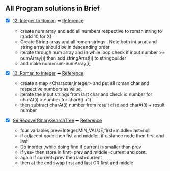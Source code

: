 ## All Program solutions in Brief
- [x] [12. Integer to Roman](https://leetcode.com/problems/integer-to-roman/) ➡ [Reference](https://www.youtube.com/watch?v=f_F9ItFyiEg)
  * create num array and add all numbers respective to roman string to it(add 10 for X)
  * Create String array and all roman strings . Note both int arrat and string array should be in descending order
  * iterate through num array and  in while loop check if input number >= numArray[i] then add stringArrat[i] to stringbuilder 
  * and make num=num-numArray[i]
  
- [x] [13. Roman to Integer](https://leetcode.com/problems/roman-to-integer/) ➡ [Reference](https://www.youtube.com/watch?v=dlATMslQ6Uc)
  * create a map <Character,Integer> and put all roman char and respective numbers as value.
  * iterate the input strings from last char and check id number for charAt(i) > number for charAt(i+1)
  * then subtract  charAt(i) number from result else add charAt(i) + result number

- [x] [99.RecoverBinarySearchTree](https://leetcode.com/problems/recover-binary-search-tree/) ➡ [Reference](https://www.youtube.com/watch?v=ZWGW7FminDM)
    * four variables prev=Integer.MIN_VALUE,first=middle=last=null
    * if adjacent node then fist and middle , if distance node then first and last
    * Do inorder ,while doing find if current is smaller than prev
    * if yes- then store in first=prev and middle=current and cont. 
    * again if current<prev then last=current
    * then at the end swap first and last OR first and middle
  

